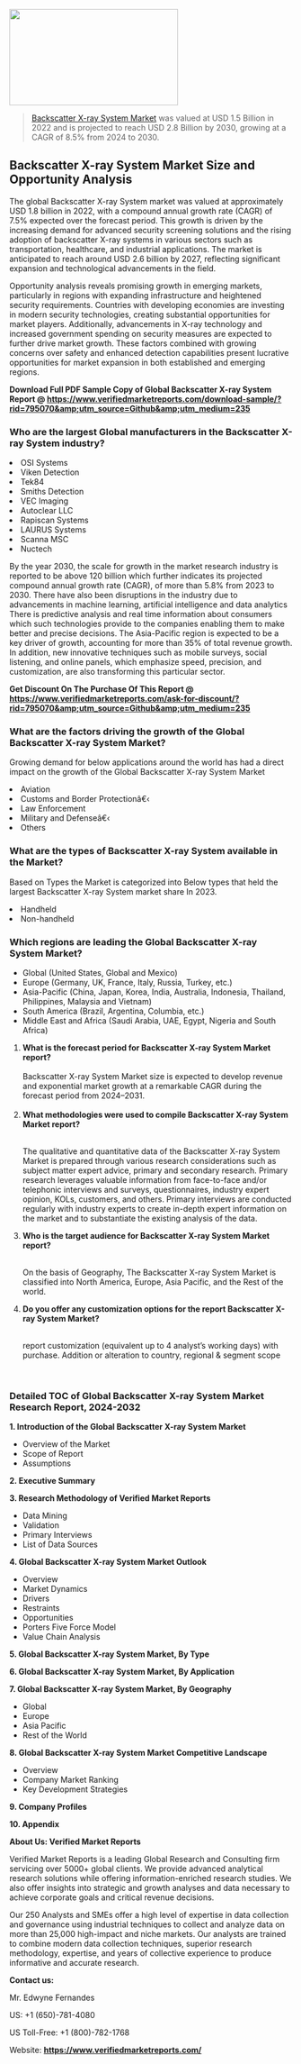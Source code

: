 <img src="https://ffe5etoiles.com/wp-content/uploads/2024/12/MST1-300x171.png" alt="" width="300" height="171" class="alignnone size-medium wp-image-20088" /><blockquote><p><p><a href="https://www.verifiedmarketreports.com/download-sample/?rid=795070&utm_source=Github&utm_medium=235" target="_blank">Backscatter X-ray System Market</a> was valued at USD 1.5 Billion in 2022 and is projected to reach USD 2.8 Billion by 2030, growing at a CAGR of 8.5% from 2024 to 2030.</p></blockquote><p><h2>Backscatter X-ray System Market Size and Opportunity Analysis</h2><p>The global Backscatter X-ray System market was valued at approximately USD 1.8 billion in 2022, with a compound annual growth rate (CAGR) of 7.5% expected over the forecast period. This growth is driven by the increasing demand for advanced security screening solutions and the rising adoption of backscatter X-ray systems in various sectors such as transportation, healthcare, and industrial applications. The market is anticipated to reach around USD 2.6 billion by 2027, reflecting significant expansion and technological advancements in the field.</p><p>Opportunity analysis reveals promising growth in emerging markets, particularly in regions with expanding infrastructure and heightened security requirements. Countries with developing economies are investing in modern security technologies, creating substantial opportunities for market players. Additionally, advancements in X-ray technology and increased government spending on security measures are expected to further drive market growth. These factors combined with growing concerns over safety and enhanced detection capabilities present lucrative opportunities for market expansion in both established and emerging regions.</p></p><p class=""><strong>Download Full PDF Sample Copy of Global Backscatter X-ray System Report @ <a href="https://www.verifiedmarketreports.com/download-sample/?rid=795070&amp;utm_source=Github&amp;utm_medium=235" target="_blank">https://www.verifiedmarketreports.com/download-sample/?rid=795070&amp;utm_source=Github&amp;utm_medium=235</a></strong></p><h3 id="" class="">Who are the largest Global manufacturers in the Backscatter X-ray System industry?</h3><p><li>OSI Systems</li><li> Viken Detection</li><li> Tek84</li><li> Smiths Detection</li><li> VEC Imaging</li><li> Autoclear LLC</li><li> Rapiscan Systems</li><li> LAURUS Systems</li><li> Scanna MSC</li><li> Nuctech</li></p><div class=""><div class="" dir="" data-message-author-role="" data-message-id="" data-message-model-slug=""><div class=""><div class=""><div class=""><div class="" dir="" data-message-author-role="" data-message-id="" data-message-model-slug=""><div class=""><div class=""><p>By the year 2030, the scale for growth in the market research industry is reported to be above 120 billion which further indicates its projected compound annual growth rate (CAGR), of more than 5.8% from 2023 to 2030. There have also been disruptions in the industry due to advancements in machine learning, artificial intelligence and data analytics There is predictive analysis and real time information about consumers which such technologies provide to the companies enabling them to make better and precise decisions. The Asia-Pacific region is expected to be a key driver of growth, accounting for more than 35% of total revenue growth. In addition, new innovative techniques such as mobile surveys, social listening, and online panels, which emphasize speed, precision, and customization, are also transforming this particular sector.</p><p><strong>Get Discount On The Purchase Of This Report @&nbsp; <a href="https://www.verifiedmarketreports.com/ask-for-discount/?rid=795070&amp;utm_source=Github&amp;utm_medium=235" target="_blank">https://www.verifiedmarketreports.com/ask-for-discount/?rid=795070&amp;utm_source=Github&amp;utm_medium=235</a></strong></p></div></div></div></div></div></div></div></div><h3 id="" class="">What are the factors driving the growth of the Global Backscatter X-ray System Market?</h3><p id="" class="">Growing demand for below applications around the world has had a direct impact on the growth of the Global Backscatter X-ray System Market</p><p id="" class=""><li>Aviation</li><li> Customs and Border Protectionâ€‹</li><li> Law Enforcement</li><li> Military and Defenseâ€‹</li><li> Others</li></p><h3 id="" class="">What are the types of Backscatter X-ray System available in the Market?</h3><p id="" class="">Based on Types the Market is categorized into Below types that held the largest Backscatter X-ray System market share In 2023.</p><p id="" class=""><li>Handheld</li><li> Non-handheld</li></p><h3 id="" class="">Which regions are leading the Global Backscatter X-ray System Market?</h3><ul><li>Global (United States, Global and Mexico)</li><li>Europe (Germany, UK, France, Italy, Russia, Turkey, etc.)</li><li>Asia-Pacific (China, Japan, Korea, India, Australia, Indonesia, Thailand, Philippines, Malaysia and Vietnam)</li><li>South America (Brazil, Argentina, Columbia, etc.)</li><li>Middle East and Africa (Saudi Arabia, UAE, Egypt, Nigeria and South Africa)</li></ul><p><ol><li><strong>What is the forecast period for Backscatter X-ray System Market report?<br /></strong><br /><span data-sheets-root="1" data-sheets-value="{&quot;1&quot;:2,&quot;2&quot;:&quot;XXXX size is expected to develop revenue and exponential market growth at a remarkable CAGR during the forecast period from 2024&ndash;2030.&quot;}" data-sheets-userformat="{&quot;2&quot;:12674,&quot;4&quot;:{&quot;1&quot;:2,&quot;2&quot;:16776960},&quot;10&quot;:2,&quot;11&quot;:0,&quot;15&quot;:&quot;Arial&quot;,&quot;16&quot;:12}">Backscatter X-ray System Market size is expected to develop revenue and exponential market growth at a remarkable CAGR during the forecast period from 2024&ndash;2031.</span><br /><br /></li><li><strong>What methodologies were used to compile Backscatter X-ray System Market report?<br /><br /></strong><p>The qualitative and quantitative data of the&nbsp;Backscatter X-ray System Market is prepared through various research considerations such as subject matter expert advice, primary and secondary research. Primary research leverages valuable information from face-to-face and/or telephonic interviews and surveys, questionnaires, industry expert opinion, KOLs, customers, and others. Primary interviews are conducted regularly with industry experts to create in-depth expert information on the market and to substantiate the existing analysis of the data.&nbsp;</p></li><li><strong>Who is the target audience for Backscatter X-ray System Market report?<br /><br /></strong><p>On the basis of Geography, The&nbsp;Backscatter X-ray System Market is classified into North America, Europe, Asia Pacific, and the Rest of the world.</p></li><li><strong>Do you offer any customization options for the report Backscatter X-ray System Market?<br /><br /></strong><p>report customization (equivalent up to 4 analyst&rsquo;s working days) with purchase. Addition or alteration to country, regional &amp; segment scope</p><p>&nbsp;</p></li></ol></p><h3 id="" class="">Detailed TOC of Global Backscatter X-ray System Market Research Report, 2024-2032</h3><p id="" class=""><strong>1. Introduction of the Global Backscatter X-ray System Market</strong></p><ul><li>Overview of the Market</li><li>Scope of Report</li><li>Assumptions</li></ul><p id="" class=""><strong>2. Executive Summary</strong></p><p id="" class=""><strong>3. Research Methodology of&nbsp;Verified Market Reports</strong></p><ul><li>Data Mining</li><li>Validation</li><li>Primary Interviews</li><li>List of Data Sources</li></ul><p id="" class=""><strong>4. Global Backscatter X-ray System Market Outlook</strong></p><ul><li>Overview</li><li>Market Dynamics</li><li>Drivers</li><li>Restraints</li><li>Opportunities</li><li>Porters Five Force Model</li><li>Value Chain Analysis</li></ul><p id="" class=""><strong>5. Global Backscatter X-ray System Market, By&nbsp;Type</strong></p><p id="" class=""><strong>6. Global Backscatter X-ray System Market, By Application</strong></p><p id="" class=""><strong>7. Global Backscatter X-ray System Market, By Geography</strong></p><ul><li>Global</li><li>Europe</li><li>Asia Pacific</li><li>Rest of the World</li></ul><p id="" class=""><strong>8. Global Backscatter X-ray System Market Competitive Landscape</strong></p><ul><li>Overview</li><li>Company Market Ranking</li><li>Key Development Strategies</li></ul><p id="" class=""><strong>9. Company Profiles</strong></p><p id="" class=""><strong>10. Appendix</strong></p><p id="" class=""><strong>About Us: Verified Market Reports</strong></p><p id="" class="">Verified Market Reports is a leading Global Research and Consulting firm servicing over 5000+ global clients. We provide advanced analytical research solutions while offering information-enriched research studies. We also offer insights into strategic and growth analyses and data necessary to achieve corporate goals and critical revenue decisions.</p><p id="" class="">Our 250 Analysts and SMEs offer a high level of expertise in data collection and governance using industrial techniques to collect and analyze data on more than 25,000 high-impact and niche markets. Our analysts are trained to combine modern data collection techniques, superior research methodology, expertise, and years of collective experience to produce informative and accurate research.</p><p id="" class=""><strong>Contact us:</strong></p><p id="" class="">Mr. Edwyne Fernandes</p><p id="" class="">US: +1 (650)-781-4080</p><p id="" class="">US Toll-Free: +1 (800)-782-1768</p><p id="" class="">Website: <a target="" data-test-app-aware-link=""><strong>https://www.verifiedmarketreports.com/</strong></a></p>
